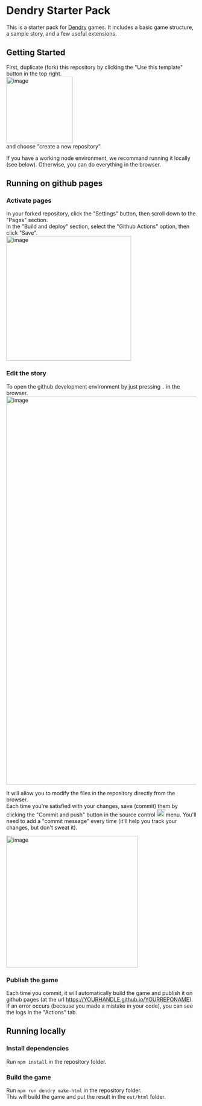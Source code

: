 # Dendry Starter Pack

This is a starter pack for [Dendry](https://github.com/aucchen/dendry) games. It includes a
basic game structure, a sample story, and a few useful extensions.

## Getting Started

First, duplicate (fork) this repository by clicking the "Use this template" button in the top right.  
<img width="176" alt="image" src="https://github.com/smwhr/dendry-starter-pack/assets/1090485/425a706a-ec08-49ff-a573-f6a768525ba9">  
and choose "create a new repository".

If you have a working node environment, we recommand running it locally (see below). Otherwise, you can do everything in the browser.

## Running on github pages

### Activate pages

In your forked repository, click the "Settings" button, then scroll down to the "Pages" section.  
In the "Build and deploy" section, select the "Github Actions" option, then click "Save".  
<img height="331" alt="image" src="https://github.com/smwhr/dendry-starter-pack/assets/1090485/322c183f-cb5d-423b-b81a-acd19fb70600">


### Edit the story

To open the github development environment by just pressing `.` in the browser.  
<img width="1030" alt="image" src="https://github.com/smwhr/dendry-starter-pack/assets/1090485/8d41e0cf-06f2-4ffa-a8e1-e164baa52ad6">  

It will allow you to modify the files in the repository directly from the browser.  
Each time you're satisfied with your changes, save (commit) them by clicking the "Commit and push" button in the source control <img height="20" alt="image" src="https://github.com/smwhr/dendry-starter-pack/assets/1090485/5bf0742a-61ad-490e-bc19-7c74a37c88a8"> menu. You'll need to add a "commit message" every time (it'll help you track your changes, but don't sweat it). 

<img width="349" alt="image" src="https://github.com/smwhr/dendry-starter-pack/assets/1090485/15d24de9-cb17-478e-a479-24564303f830">


### Publish the game
Each time you commit, it will automatically build the game and publish it on github pages (at the url https://YOURHANDLE.github.io/YOURREPONAME).  
If an error occurs (because you made a mistake in your code), you can see the logs in the "Actions" tab.

## Running locally

### Install dependencies
Run `npm install` in the repository folder.

### Build the game
Run `npm run dendry make-html` in the repository folder.  
This will build the game and put the result in the `out/html` folder.  



